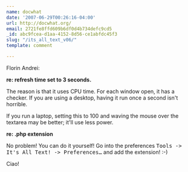 ```yaml
---
name: docwhat
date: '2007-06-29T00:26:16-04:00'
url: http://docwhat.org/
email: 2721fe8ffd609b6df0d4b734defc9cd5
_id: abc9fcea-d1aa-4152-8d56-ce1abfdc45f3
slug: "/its_all_text_v06/"
template: comment

---
```


Florin Andrei:

<b>re: refresh time set to 3 seconds.</b>

The reason is that it uses CPU time.  For each window open, it has a checker.  If you are using a desktop, having it run once a second isn't horrible.

If you run a laptop, setting this to 100 and waving the mouse over the textarea may be better; it'll use less power.

<b>re: .php extension</b>

No problem!  You can do it yourself! Go into the preferences <tt>Tools -&gt; It's All Text! -&gt; Preferences&hellip;</tt> and add the extension! :-)

Ciao!
